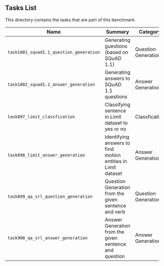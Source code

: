 ## Tasks List 

This directory contains the tasks that are part of this benchmark. 


Name | Summary | Category
---- | ----------- | --------
`task1001_squad1.1_question_generation` | Generating guestions (based on SQuAD 1.1) | Question Generation  
`task1002_squad1.1_answer_generation` | Generating answers to SQuAD 1.1 questions | Answer Generation
`task897_limit_classfication` | Classifying sentence in Limit dataset to yes or no | Classfication
`task898_limit_answer_generation` | Identifying answers to find motion entities in Limit dataset | Answer Generation
`task899_qa_srl_question_generation` | Question Generation from the given sentence and verb | Question Generation
`task900_qa_srl_answer_generation` | Answer Generation from the given sentence and question | Answer Generation